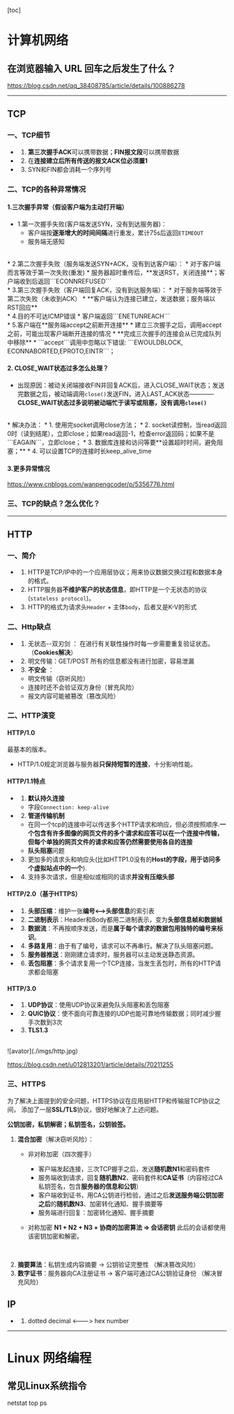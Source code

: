 [toc]
# 计算机网络
## 在浏览器输入 URL 回车之后发生了什么？
https://blog.csdn.net/qq_38408785/article/details/100886278

---

## TCP

### 一、TCP细节
* 1. **第三次握手ACK**可以携带数据；**FIN报文段**可以携带数据
* 2. 在**连接建立后所有传送的报文ACK位必须置1**
* 3. SYN和FIN都会消耗一个序列号


### 二、TCP的各种异常情况
#### 1.三次握手异常（假设客户端为主动打开端）
* 1.第一次握手失败(客户端发送SYN，没有到达服务器)：
    * 客户端按**逐渐增大的时间间隔**进行重发，累计75s后返回```ETIMEOUT```
    * 服务端无感知
<br>
* 2.第二次握手失败（服务端发送SYN+ACK，没有到达客户端）：
    * 对于客户端而言等效于第一次失败(重发)
    * 服务器超时重传后，**发送RST，关闭连接**；客户端收到后返回```ECONNREFUSED```
<br>
* 3.第三次握手失败（客户端回复ACK，没有到达服务端）：
    * 对于服务端等效于第二次失败（未收到ACK）
    * **客户端认为连接已建立，发送数据；服务端以RST回应**
<br>
* 4.目的不可达ICMP错误
    * 客户端返回```ENETUNREACH```
<br>
* 5.客户端在**服务端accept之前断开连接**
    * 建立三次握手之后，调用accept之前，可能出现客户端断开连接的情况
    * **完成三次握手的连接会从已完成队列中移除**
    * ```accept```调用中忽略以下错误:
    ```EWOULDBLOCK, ECONNABORTED,EPROTO,EINTR```；

#### 2. **CLOSE_WAIT状态过多**怎么处理？
* 出现原因：被动关闭端接收FIN并回复ACK后，进入CLOSE_WAIT状态；发送完数据之后，被动端调用```close()```发送FIN，进入LAST_ACK状态————**CLOSE_WAIT状态过多说明被动端忙于读写或阻塞，没有调用```close()```**
<br>
* 解决办法：
    * 1. 使用完socket调用close方法；
    * 2. socket读控制，当read返回0时（读到结尾），立即close；如果read返回-1，检查error返回码；如果不是```EAGAIN```，立即close；
    * 3. 数据库连接和访问等要**设置超时时间，避免阻塞；**
    * 4. 可以设置TCP的连接时长keep_alive_time

#### 3.更多异常情况
https://www.cnblogs.com/wanpengcoder/p/5356776.html

### 三、TCP的缺点？怎么优化？
---
## HTTP
### 一、简介
* 1. HTTP是TCP/IP中的一个应用层协议；用来协议数据交换过程和数据本身的格式。
* 2. HTTP服务器**不维护客户的状态信息**，即HTTP是一个无状态的协议(`stateless protocol`)。
* 3. HTTP的格式为请求头`Header` + 主体`body`，后者又是K-V的形式

### 二、Http缺点
* 1. 无状态--双刃剑 ： 在进行有关联性操作时每一步需要重复验证状态。（**Cookies解决**）
* 2. 明文传输：GET/POST 所有的信息都没有进行加密，容易泄漏
* 3. **不安全** ：
    * 明文传输（窃听风险）
    * 连接时还不会验证双方身份（冒充风险）
    * 报文内容可能被篡改（篡改风险）

### 二、HTTP演变
#### HTTP/1.0
最基本的版本。
* HTTP/1.0规定浏览器与服务器**只保持短暂的连接**，十分影响性能。

#### HTTP/1.1特点
* 1. **默认持久连接**
    * 字段`Connection: keep-alive`

* 2. **管道传输机制**
    * 在同一个tcp的连接中可以传送多个HTTP请求和响应，但必须按照顺序.**一个包含有许多图像的网页文件的多个请求和应答可以在一个连接中传输，但每个单独的网页文件的请求和应答仍然需要使用各自的连接**
    * **队头阻塞**问题

* 3. 更加多的请求头和响应头(比如HTTP1.0没有的**Host的字段，用于访问多个虚拟站点中的一个**).

* 4. 支持多次请求，但是相似或相同的请求**并没有压缩头部**

#### HTTP/2.0（基于HTTPS）
* 1. **头部压缩**：维护一张**编号<-->头部信息**的索引表
* 2. **二进制表示**：Header和Body都用二进制表示，变为**头部信息帧和数据帧**
* 3. **数据流**：不再按顺序发送，而是**属于每个请求的数据包用独特的编号来标识**。 
* 4. **多路复用**：由于有了编号，请求可以不再串行。解决了队头阻塞问题。
* 5. **服务器推送**：刚刚建立请求时，服务器可以主动发送静态资源。
* 6. **丢包阻塞**：多个请求复用一个TCP连接，当发生丢包时，所有的HTTP请求都会阻塞

#### HTTP/3.0
* 1. **UDP协议**：使用UDP协议来避免队头阻塞和丢包阻塞
* 2. **QUIC协议**：使不面向可靠连接的UDP也能可靠地传输数据；同时减少握手次数到3次
* 3. **TLS1.3**
<br>
![avator](./imgs/http.jpg)

https://blog.csdn.net/u012813201/article/details/70211255

### 三、HTTPS
为了解决上面提到的安全问题，HTTPS协议在应用层HTTP和传输层TCP协议之间，
添加了一层**SSL/TLS**协议，很好地解决了上述问题。

**公钥加密，私钥解密；私钥签名，公钥验签。**

1. **混合加密**（解决窃听风险）：
    * 非对称加密（四次握手）
        * 客户端发起连接，三次TCP握手之后，发送**随机数N1**和密码套件
        * 服务端收到请求，回复**随机数N2**、密码套件和**CA证书**（内容经过CA私钥签名，包含**服务器的信息和公钥**）
        * 客户端收到证书，用CA公钥进行检验，通过之后**发送服务端公钥加密之后**的**随机数N3**、加密转化通知、握手摘要等
        * 服务端进行回复：加密转化通知、握手摘要
    
    * 对称加密 
       **N1 + N2 + N3 + 协商的加密算法 => 会话密钥**
        此后的会话都使用该密钥加密和解密。
<br>       

2. **摘要算法**：私钥生成内容摘要 -> 公钥验证完整性 （解决篡改风险）
3. **数字证书**：服务器向CA注册证书 -> 客户端可通过CA公钥验证身份 （解决冒充风险）




## IP
* 1. dotted decimal <---> hex number

---
# Linux 网络编程
## 常见Linux系统指令
netstat
top
ps 